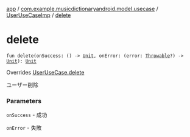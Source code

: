 [app](../../index.md) / [com.example.musicdictionaryandroid.model.usecase](../index.md) / [UserUseCaseImp](index.md) / [delete](./delete.md)

# delete

`fun delete(onSuccess: () -> `[`Unit`](https://kotlinlang.org/api/latest/jvm/stdlib/kotlin/-unit/index.html)`, onError: (error: `[`Throwable`](https://kotlinlang.org/api/latest/jvm/stdlib/kotlin/-throwable/index.html)`?) -> `[`Unit`](https://kotlinlang.org/api/latest/jvm/stdlib/kotlin/-unit/index.html)`): `[`Unit`](https://kotlinlang.org/api/latest/jvm/stdlib/kotlin/-unit/index.html)

Overrides [UserUseCase.delete](../-user-use-case/delete.md)

ユーザー削除

### Parameters

`onSuccess` - 成功

`onError` - 失敗